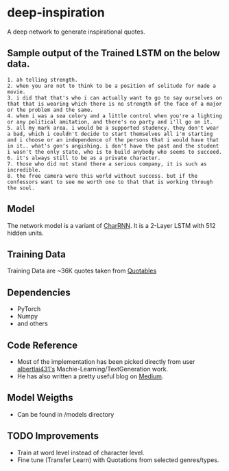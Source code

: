 # deep-inspiration
A deep network to generate inspirational quotes.

## Sample output of the Trained LSTM on the below data.

```
1. ah telling strength.
2. when you are not to think to be a position of solitude for made a movie.
3. i did that that's who i can actually want to go to say ourselves on that that is wearing which there is no strength of the face of a major or the problem and the same.
4. when i was a sea colory and a little control when you're a lighting or any political amitation, and there's no party and i'll go on it.
5. all my mark area. i would be a supported studency. they don't wear a bad, which i couldn't decide to start themselves all i'm starting and i choose or an independence of the persons that i would have that in it.. what's gon's angishing. i don't have the past and the student i wasn't the only state, who is to build anybody who seems to succeed.
6. it's always still to be as a private character.
7. those who did not stand there a serious company, it is such as incredible.
8. the free camera were this world without success. but if the confessors want to see me worth one to that that is working through the soul.
```

## Model 
The network model is a variant of [CharRNN](https://github.com/karpathy/char-rnn). It is a 2-Layer LSTM with 512 hidden units.

## Training Data
Training Data are ~36K quotes taken from [Quotables](https://github.com/alvations/Quotables)

## Dependencies

* PyTorch
* Numpy
* and others

## Code Reference

* Most of the implementation has been picked directly from user [albertlai431's](https://github.com/albertlai431/Machine-Learning/tree/master/Text%20Generation) Machie-Learning/TextGeneration work.
* He has also written a pretty useful blog on [Medium](https://towardsdatascience.com/writing-like-shakespeare-with-machine-learning-in-pytorch-d77f851d910c).

## Model Weigths

* Can be found in /models directory

## TODO Improvements

* Train at word level instead of character level.
* Fine tune (Transfer Learn) with Quotations from selected genres/types.
